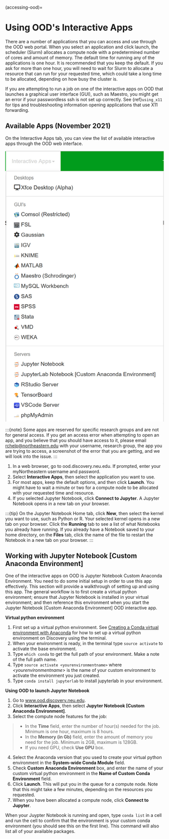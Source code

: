 (accessing-ood)=

# Using OOD's Interactive Apps

There are a number of applications that you can access and use through the OOD web portal.
When you select an application and click launch, the scheduler (Slurm) allocates a compute node with
a predetermined number of cores and amount of memory. The default time for running any of the
applications is one hour. It is recommended that you keep the default. If you ask for more than one
hour, you will need to wait for Slurm to allocate a resource that can run for your requested time,
which could take a long time to be allocated, depending on how busy the cluster is.

If you are attempting to run a job on one of the interactive apps on OOD that launches a graphical user interface (GUI), such as Maestro, you might get an error if your passwordless ssh is not set up
correctly. See {ref}`using_x11` for tips and troubleshooting information opening applications that use X11 forwarding.

## Available Apps (November 2021)

On the Interactive Apps tab, you can view the list of available interactive apps through the OOD web interface.

![Alt text](../images/ood_apps_2021.jpg)

:::{note}
Some apps are reserved for specific research groups and are not for general access. If you get an access error when attempting to
open an app, and you believe that you should have access to it, please email <rchelp@northeastern.edu> with your username,
research group, the app you are trying to access, a screenshot of the error that you are getting, and we will
look into the issue.
:::

1. In a web browser, go to ood.discovery.neu.edu. If prompted, enter your myNortheastern username and password.
2. Select **Interactive Apps**, then select the application you want to use.
3. For most apps, keep the default options, and then click **Launch**. You might have to wait a
   minute or two for a compute node to be allocated with your requested time and resource.
4. If you selected Jupyter Notebook, click **Connect to Jupyter**.
   A Jupyter Notebook opens in a new tab on your browser.

:::{tip}
On the Jupyter Notebook Home tab, click **New**, then select the kernel you want to use, such as Python or R.
Your selected kernel opens in a new tab on your browser. Click the **Running** tab to see a
list of what Notebooks you already have running.
If you already have a Notebook saved to your home directory, on the **Files** tab,
click the name of the file to restart the Notebook in a new tab on your browser.
:::

## Working with Jupyter Notebook \[Custom Anaconda Environment\]

One of the interactive apps on OOD is Jupyter Notebook Custom Anaconda Environment. You need to do some initial
setup in order to use this app effectively. This section will provide a walkthrough of setting up and using this app.
The general workflow is to first create a virtual python environment; ensure that Jupyter Notebook is installed in your virtual
environment; and then reference this environment when you start the Jupyter Notebook \[Custom Anaconda Environment\] OOD interactive app.

**Virtual python environment**

1. First set up a virtual python environment. See [Creating a Conda virtual environment with Anaconda](../04_software/04_conda.md#creating-a-conda-virtual-environment-with-anaconda) for how to set up a virtual python environment on Discovery using the terminal.
2. When your environment is ready, in the terminal type `source activate` to activate the base environment.
3. Type `which conda` to get the full path of your environment. Make a note of the full path name.
4. Type `source activate <yourenvironmentname>` where *\<yourenvironmentname>* is the name of your custom environment to activate the environment you just created.
5. Type `conda install jupyterlab` to install jupyterlab in your environment.

**Using OOD to launch Jupyter Notebook**

1. Go to www.ood.discovery.neu.edu.
2. Click **Interactive Apps**, then select **Jupyter Notebook \[Custom Anaconda Environment\]**.
3. Select the compute node features for the job:

> - In the **Time** field, enter the number of hour(s) needed for the job. Minimum is one hour, maximum is 8 hours.
> - In the **Memory (in Gb)** field, enter the amount of memory you need for the job. Minimum is 2GB, maximum is 128GB.
> - If you need GPU, check **Use GPU** box.

4. Select the Anaconda version that you used to create your virtual python environment in the **System-wide Conda Module** field.
5. Check **Custom Anaconda Environment** box, and enter the name of your custom virtual python environment in the **Name of Custom Conda Environment** field.
6. Click **Launch**. This will put you in the queue for a compute node. Note that this might take a few minutes, depending on the resources you requested.
7. When you have been allocated a compute node, click **Connect to Jupyter**.

When your Juypter Notebook is running and open, type `conda list` in a cell and run the cell to confirm that the environment is your custom conda environment (you should see this on the first line). This command will also list all
of your available packages.
